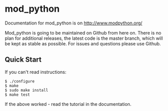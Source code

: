 mod_python
==========

Documentation for mod_python is on http://www.modpython.org/

Mod_python is going to be maintained on Github from here on. There is
no plan for additional releases, the latest code is the master branch,
which will be kept as stable as possible. For issues and questions
please use Github.

Quick Start
-----------

If you can't read instructions:

```shell
$ ./configure
$ make
$ sudo make install
$ make test
```

If the above worked - read the tutorial in the documentation.
